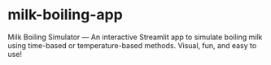 # milk-boiling-app
Milk Boiling Simulator — An interactive Streamlit app to simulate boiling milk using time-based or temperature-based methods. Visual, fun, and easy to use!
